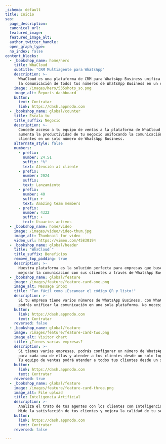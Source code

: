```yaml
---
_schema: default
title: Inicio
seo:
  page_description:
  canonical_url:
  featured_image:
  featured_image_alt:
  author_twitter_handle:
  open_graph_type:
  no_index: false
content_blocks:
  - _bookshop_name: home/hero
    title: WhaCloud
    subtitle: "CRM Multiagente para WhatsApp"
    description: >-
      WhaCloud es una plataforma de CRM para WhatsApp Business unifica 
      la comunicación de todos tus números de WhatsApp Business en un solo lugar.
    image: /images/hero/535shots_so.png
    image_alt: Reports dashboard
    button:
      text: Contratar
      link: https://dash.appnodo.com
  - _bookshop_name: global/counter
    title: Escala tu
    title_suffix: Negocio
    description: >-
      Concede acceso a tu equipo de ventas a la plataforma de WhaCloud y
      aumenta la productividad de tu negocio unifocando la comunicación con tus
      clientes en un solo número de WhatsApp Business.
    alternate_style: false
    numbers:
      - prefix:
        number: 24.51
        suffix: "%"
        text: Atención al cliente
      - prefix:
        number: 2024
        suffix:
        text: Lanzamiento
      - prefix:
        number: 40
        suffix: +
        text: Amazing team members
      - prefix:
        number: 4322
        suffix: +
        text: Usuarios activos
  - _bookshop_name: home/video
    image: /images/video/video-thum.jpg
    image_alt: Thumbnail for video
    video_url: https://vimeo.com/45830194
  - _bookshop_name: global/header
    title: "WhaCloud "
    title_suffix: Beneficios
    remove_top_padding: true
    description: >-
      Nuestra plataforma es la solución perfecta para empresas que buscan
      mejorar la comunicación con sus clientes a través de WhatsApp Business.
  - _bookshop_name: global/feature
    image: /images/feature/feature-card-one.png
    image_alt: Message inbox
    title: "Tan fácil como ¡Escanear el código QR y listo!"
    description: >-
      Si tu empresa tiene varios números de WhatsApp Business, con WhaCloud
      podrás unificar la comunicación en una sola plataforma. No necesitas instalar apps adicionales.
    button:
      link: https://dash.appnodo.com
      text: Contratar
    reversed: false
  - _bookshop_name: global/feature
    image: /images/feature/feature-card-two.png
    image_alt: Visitor chart
    title: ¿Tienes varias empresas?
    description: >-
      Si tienes varias empresas, podrás configurar un número de WhatsApp Business
      para cada una de ellas y atender a tus clientes desde un solo lugar.
      Tu equipo de ventas podrá atender a todos tus clientes desde un solo lugar.
    button:
      link: https://dash.appnodo.com
      text: Contratar
    reversed: true
  - _bookshop_name: global/feature
    image: /images/feature/feature-card-three.png
    image_alt: File upload
    title: Inteligencia Artificial
    description: >-
      Analiza el trato de tus agentes con los clientes con Inteligencia Artificial y mejora la atención al cliente.
      Mide la satisfacción de tus clientes y mejora la calidad de tu servicio.
    button:
      link: https://dash.appnodo.com
      text: Contratar
    reversed: false
  
---
```

